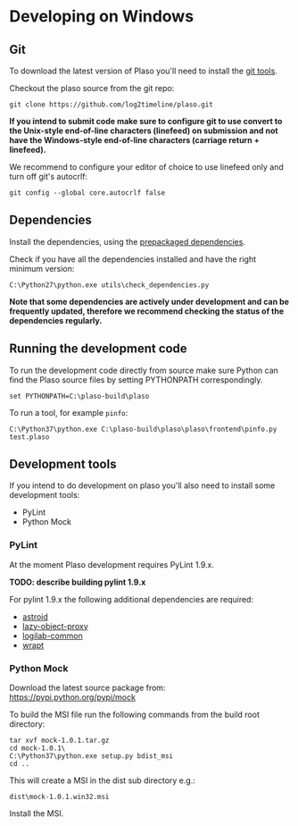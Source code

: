 # Developing on Windows

## Git
To download the latest version of Plaso you'll need to install the
[git tools](http://git-scm.com/downloads).

Checkout the plaso source from the git repo:
```
git clone https://github.com/log2timeline/plaso.git
```

**If you intend to submit code make sure to configure git to use convert to the
Unix-style end-of-line characters (linefeed) on submission and not have the
Windows-style end-of-line characters (carriage return + linefeed).**

We recommend to configure your editor of choice to use linefeed only and turn
off git's autocrlf:
```
git config --global core.autocrlf false
```

## Dependencies

Install the dependencies, using the
[prepackaged dependencies](Development-Dependencies.html#Windows).

Check if you have all the dependencies installed and have the right minimum
version:
```
C:\Python27\python.exe utils\check_dependencies.py
```

**Note that some dependencies are actively under development and can be
frequently updated, therefore we recommend checking the status of the
dependencies regularly.**

## Running the development code
To run the development code directly from source make sure Python can find the
Plaso source files by setting PYTHONPATH correspondingly.
```
set PYTHONPATH=C:\plaso-build\plaso
```

To run a tool, for example `pinfo`:
```
C:\Python37\python.exe C:\plaso-build\plaso\plaso\frontend\pinfo.py test.plaso
```

## Development tools
If you intend to do development on plaso you'll also need to install some
development tools:

* PyLint
* Python Mock

### PyLint
At the moment Plaso development requires PyLint 1.9.x.

**TODO: describe building pylint 1.9.x**

For pylint 1.9.x the following additional dependencies are required:
* [astroid](https://pypi.python.org/pypi/astroid)
* [lazy-object-proxy](https://pypi.python.org/pypi/lazy-object-proxy)
* [logilab-common](https://pypi.python.org/pypi/logilab-common)
* [wrapt](https://pypi.python.org/pypi/wrapt)

### Python Mock
Download the latest source package from: https://pypi.python.org/pypi/mock

To build the MSI file run the following commands from the build root directory:
```
tar xvf mock-1.0.1.tar.gz
cd mock-1.0.1\
C:\Python37\python.exe setup.py bdist_msi
cd ..
```

This will create a MSI in the dist sub directory e.g.:
```
dist\mock-1.0.1.win32.msi
```

Install the MSI.
